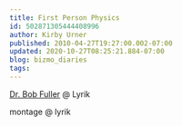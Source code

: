 ```yaml
---
title: First Person Physics
id: 502871305444408996
author: Kirby Urner
published: 2010-04-27T19:27:00.002-07:00
updated: 2020-10-27T08:25:21.884-07:00
blog: bizmo_diaries
tags: 
---
```


[](https://www.flickr.com/photos/17157315@N00/4558979871/)

[Dr. Bob Fuller](http://mybizmo.blogspot.com/2010/04/first-person-physics.html) @ Lyrik

[](https://www.flickr.com/photos/17157315@N00/4559609196/)

montage @ lyrik